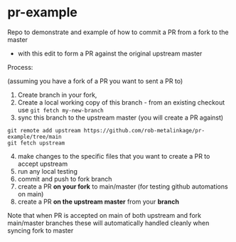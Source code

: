 # pr-example
Repo to demonstrate and example of how to commit a PR from a fork to the master

- with this edit to form a PR against the original upstream master

Process:

(assuming you have a fork of a PR you want to sent a PR to)

1. Create branch in your fork,
2. Create a local working copy of this branch - from an existing checkout use
```git fetch my-new-branch```
3. sync this branch to the upstream master (you will create a PR against)

```
git remote add upstream https://github.com/rob-metalinkage/pr-example/tree/main
git fetch upstream

```
4. make changes to the specific files that you want to create a PR to accept upstream
5. run any local testing
6. commit and push to fork branch
7. create a PR **on your fork** to main/master (for testing github automations on main)
8. create a PR **on the upstream master** from your **branch**

Note that when PR is accepted on main of both upstream and fork main/master branches these will automatically handled cleanly when syncing fork to master 
